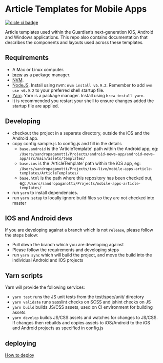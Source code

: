 # Article Templates for Mobile Apps
[![cicle ci badge](https://circleci.com/gh/guardian/mobile-apps-article-templates/tree/master.svg?style=shield)](https://circleci.com/gh/guardian/mobile-apps-article-templates)

Article templates used within the Guardian’s next-generation iOS, Android and Windows applications. This repo also contains documentation that describes the components and layouts used across these templates.

## Requirements
* A Mac or Linux computer.
* [brew](http://brew.sh/) as a package manager.
* [NVM](https://github.com/creationix/nvm).
* [NodeJS](http://nodejs.org/). Install using nvm: `nvm install v6.9.2`. Remember to add `nvm use v6.9.2` to your preferred shell startup file.
* [Yarn](https://yarnpkg.com). Yarn is a package manager. Install using `brew install yarn`.
* It is recommended you restart your shell to ensure changes added the startup file are applied.

## Developing
* checkout the project in a separate directory, outside the iOS and the Android app.
* copy config.sample.js to config.js and fill in the details
    * `base.android` is the 'ArticleTemplate' path within the Android app, eg: `/Users/sandropaganotti/Projects/android-news-app/android-news-app/src/main/assets/templates/`
    * `base.ios` is the 'ArticleTemplate' path within the iOS app, eg: `/Users/sandropaganotti/Projects/ios-live/mobile-apps-article-templates/ArticleTemplates/`
    * `base.html` is the path where this repository has been checked out, eg: `/Users/sandropaganotti/Projects/mobile-apps-article-templates/`
* run `yarn` to install dependencies.
* run `yarn setup` to locally ignore build files so they are not checked into master

## IOS and Android devs
If you are developing against a branch which is not `release`, please follow the steps below:
* Pull down the branch which you are developing against
* Please follow the requirements and developing steps
* run `yarn sync` which will build the project, and move the build into the individual Android and IOS projects

## Yarn scripts
Yarn will provide the following services:

* `yarn test` runs the JS unit tests from the test/spec/unit/ directory
* `yarn validate` runs sasslint checks on SCSS and jshint checks on JS
* `yarn build` builds JS/CSS assets, used on CI environment for building assets
* `yarn develop` builds JS/CSS assets and watches for changes to JS/CSS. If changes then rebuilds and copies assets to iOS/Android to the iOS and Android projects as specified in config.js

## deploying

[How to deploy](docs/how-to-deploy.md)
